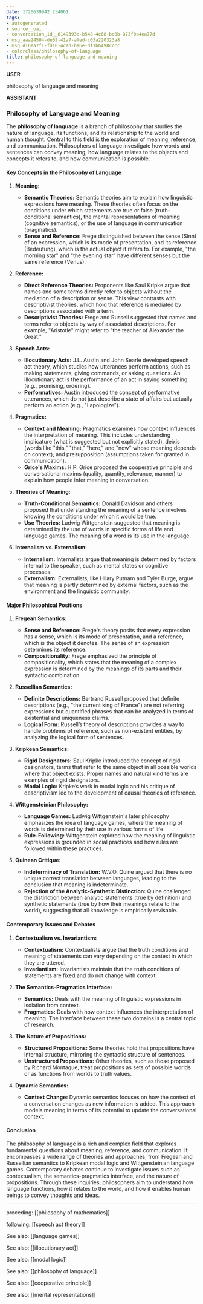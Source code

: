 ```yaml
---
date: 1720639942.234061
tags:
- autogenerated
- source__oai
- conversation_id__6149393d-b548-4c68-bd0b-873f0a4ea77d
- msg_aaa24504-de02-41a7-afed-c03a220323a8
- msg_d16ea7f1-fd10-4cad-ba6e-df1b6498cccc
- colorclass/philosophy-of-language
title: philosophy of language and meaning
---
```


**USER**

philosophy of language and meaning


**ASSISTANT**

### Philosophy of Language and Meaning

The **philosophy of language** is a branch of philosophy that studies the nature of language, its functions, and its relationship to the world and human thought. Central to this field is the exploration of meaning, reference, and communication. Philosophers of language investigate how words and sentences can convey meaning, how language relates to the objects and concepts it refers to, and how communication is possible.

#### Key Concepts in the Philosophy of Language

1. **Meaning:**
   - **Semantic Theories:** Semantic theories aim to explain how linguistic expressions have meaning. These theories often focus on the conditions under which statements are true or false (truth-conditional semantics), the mental representations of meaning (cognitive semantics), or the use of language in communication (pragmatics).
   - **Sense and Reference:** Frege distinguished between the sense (Sinn) of an expression, which is its mode of presentation, and its reference (Bedeutung), which is the actual object it refers to. For example, "the morning star" and "the evening star" have different senses but the same reference (Venus).

2. **Reference:**
   - **Direct Reference Theories:** Proponents like Saul Kripke argue that names and some terms directly refer to objects without the mediation of a description or sense. This view contrasts with descriptivist theories, which hold that reference is mediated by descriptions associated with a term.
   - **Descriptivist Theories:** Frege and Russell suggested that names and terms refer to objects by way of associated descriptions. For example, "Aristotle" might refer to "the teacher of Alexander the Great."

3. **Speech Acts:**
   - **Illocutionary Acts:** J.L. Austin and John Searle developed speech act theory, which studies how utterances perform actions, such as making statements, giving commands, or asking questions. An illocutionary act is the performance of an act in saying something (e.g., promising, ordering).
   - **Performatives:** Austin introduced the concept of performative utterances, which do not just describe a state of affairs but actually perform an action (e.g., "I apologize").

4. **Pragmatics:**
   - **Context and Meaning:** Pragmatics examines how context influences the interpretation of meaning. This includes understanding implicature (what is suggested but not explicitly stated), deixis (words like "this," "that," "here," and "now" whose meaning depends on context), and presupposition (assumptions taken for granted in communication).
   - **Grice's Maxims:** H.P. Grice proposed the cooperative principle and conversational maxims (quality, quantity, relevance, manner) to explain how people infer meaning in conversation.

5. **Theories of Meaning:**
   - **Truth-Conditional Semantics:** Donald Davidson and others proposed that understanding the meaning of a sentence involves knowing the conditions under which it would be true.
   - **Use Theories:** Ludwig Wittgenstein suggested that meaning is determined by the use of words in specific forms of life and language games. The meaning of a word is its use in the language.

6. **Internalism vs. Externalism:**
   - **Internalism:** Internalists argue that meaning is determined by factors internal to the speaker, such as mental states or cognitive processes.
   - **Externalism:** Externalists, like Hilary Putnam and Tyler Burge, argue that meaning is partly determined by external factors, such as the environment and the linguistic community.

#### Major Philosophical Positions

1. **Fregean Semantics:**
   - **Sense and Reference:** Frege's theory posits that every expression has a sense, which is its mode of presentation, and a reference, which is the object it denotes. The sense of an expression determines its reference.
   - **Compositionality:** Frege emphasized the principle of compositionality, which states that the meaning of a complex expression is determined by the meanings of its parts and their syntactic combination.

2. **Russellian Semantics:**
   - **Definite Descriptions:** Bertrand Russell proposed that definite descriptions (e.g., "the current king of France") are not referring expressions but quantified phrases that can be analyzed in terms of existential and uniqueness claims.
   - **Logical Form:** Russell’s theory of descriptions provides a way to handle problems of reference, such as non-existent entities, by analyzing the logical form of sentences.

3. **Kripkean Semantics:**
   - **Rigid Designators:** Saul Kripke introduced the concept of rigid designators, terms that refer to the same object in all possible worlds where that object exists. Proper names and natural kind terms are examples of rigid designators.
   - **Modal Logic:** Kripke’s work in modal logic and his critique of descriptivism led to the development of causal theories of reference.

4. **Wittgensteinian Philosophy:**
   - **Language Games:** Ludwig Wittgenstein's later philosophy emphasizes the idea of language games, where the meaning of words is determined by their use in various forms of life.
   - **Rule-Following:** Wittgenstein explored how the meaning of linguistic expressions is grounded in social practices and how rules are followed within these practices.

5. **Quinean Critique:**
   - **Indeterminacy of Translation:** W.V.O. Quine argued that there is no unique correct translation between languages, leading to the conclusion that meaning is indeterminate.
   - **Rejection of the Analytic-Synthetic Distinction:** Quine challenged the distinction between analytic statements (true by definition) and synthetic statements (true by how their meanings relate to the world), suggesting that all knowledge is empirically revisable.

#### Contemporary Issues and Debates

1. **Contextualism vs. Invariantism:**
   - **Contextualism:** Contextualists argue that the truth conditions and meaning of statements can vary depending on the context in which they are uttered.
   - **Invariantism:** Invariantists maintain that the truth conditions of statements are fixed and do not change with context.

2. **The Semantics-Pragmatics Interface:**
   - **Semantics:** Deals with the meaning of linguistic expressions in isolation from context.
   - **Pragmatics:** Deals with how context influences the interpretation of meaning. The interface between these two domains is a central topic of research.

3. **The Nature of Propositions:**
   - **Structured Propositions:** Some theories hold that propositions have internal structure, mirroring the syntactic structure of sentences.
   - **Unstructured Propositions:** Other theories, such as those proposed by Richard Montague, treat propositions as sets of possible worlds or as functions from worlds to truth values.

4. **Dynamic Semantics:**
   - **Context Change:** Dynamic semantics focuses on how the context of a conversation changes as new information is added. This approach models meaning in terms of its potential to update the conversational context.

#### Conclusion

The philosophy of language is a rich and complex field that explores fundamental questions about meaning, reference, and communication. It encompasses a wide range of theories and approaches, from Fregean and Russellian semantics to Kripkean modal logic and Wittgensteinian language games. Contemporary debates continue to investigate issues such as contextualism, the semantics-pragmatics interface, and the nature of propositions. Through these inquiries, philosophers aim to understand how language functions, how it relates to the world, and how it enables human beings to convey thoughts and ideas.


---

preceding: [[philosophy of mathematics]]  


following: [[speech act theory]]

See also: [[language games]]


See also: [[illocutionary act]]


See also: [[modal logic]]


See also: [[philosophy of language]]


See also: [[cooperative principle]]


See also: [[mental representations]]